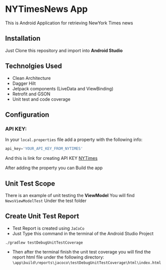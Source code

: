 
# NYTimesNews App
This is Android Application for retrieving NewYork Times news 

## Installation
Just Clone this repository and import into **Android Studio**

## Technolgies Used
* Clean Architecture
* Dagger Hilt
* Jetpack components (LiveData and ViewBinding)
* Retrofit and GSON
* Unit test and code coverage

## Configuration
### API KEY:
In your `local.properties` file add a property with the following info:
```gradle
api_key='YOUR_API_KEY_FROM_NYTIMES'
```
And this is link for creating API KEY  [NYTimes](https://developer.nytimes.com/)

After adding the property you can Build the app

## Unit Test Scope
There is an example of unit testing the **ViewModel** 
You will find ```NewsViewModelTest``` Under the test folder


## Create Unit Test Report
* Test Report is created using ```JaCoCo```
* Just Type this command in the terminal of the Android Studio Project 
```
./gradlew testDebugUnitTestCoverage
```
* Then after the terminal finish the unit test coverage you will find the report html file under the following directory:
 ``` \app\build\reports\jacoco\testDebugUnitTestCoverage\html\index.html ```
